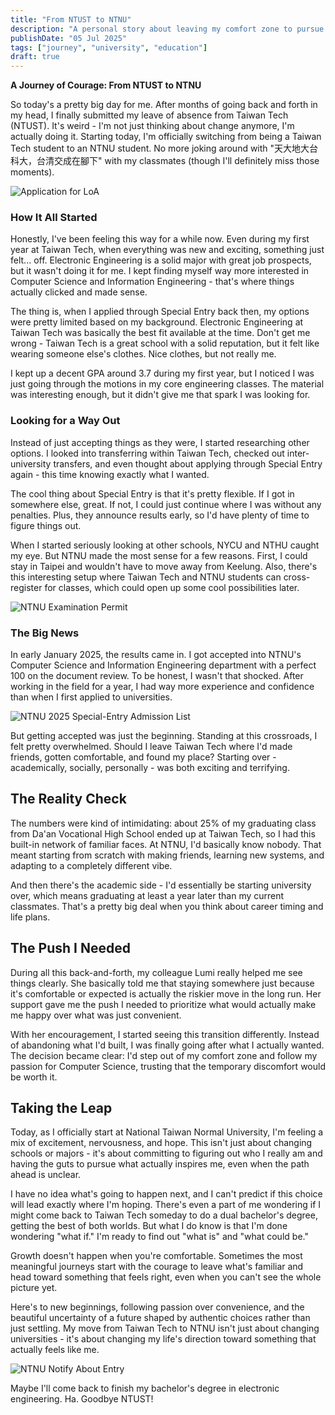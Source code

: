 ```yaml
---
title: "From NTUST to NTNU"
description: "A personal story about leaving my comfort zone to pursue my true passion for Computer Science, choosing authenticity over convenience."
publishDate: "05 Jul 2025"
tags: ["journey", "university", "education"]
draft: true
---
```


**A Journey of Courage: From NTUST to NTNU**

So today's a pretty big day for me. After months of going back and forth in my head, I finally submitted my leave of absence from Taiwan Tech (NTUST). It's weird - I'm not just thinking about change anymore, I'm actually doing it. Starting today, I'm officially switching from being a Taiwan Tech student to an NTNU student. No more joking around with "天大地大台科大，台清交成在腳下" with my classmates (though I'll definitely miss those moments).

![Application for LoA](/images/iShot_2025-07-06_17.54.00.png)

### How It All Started

Honestly, I've been feeling this way for a while now. Even during my first year at Taiwan Tech, when everything was new and exciting, something just felt... off. Electronic Engineering is a solid major with great job prospects, but it wasn't doing it for me. I kept finding myself way more interested in Computer Science and Information Engineering - that's where things actually clicked and made sense.

The thing is, when I applied through Special Entry back then, my options were pretty limited based on my background. Electronic Engineering at Taiwan Tech was basically the best fit available at the time. Don't get me wrong - Taiwan Tech is a great school with a solid reputation, but it felt like wearing someone else's clothes. Nice clothes, but not really me.

I kept up a decent GPA around 3.7 during my first year, but I noticed I was just going through the motions in my core engineering classes. The material was interesting enough, but it didn't give me that spark I was looking for.

### Looking for a Way Out

Instead of just accepting things as they were, I started researching other options. I looked into transferring within Taiwan Tech, checked out inter-university transfers, and even thought about applying through Special Entry again - this time knowing exactly what I wanted.

The cool thing about Special Entry is that it's pretty flexible. If I got in somewhere else, great. If not, I could just continue where I was without any penalties. Plus, they announce results early, so I'd have plenty of time to figure things out.

When I started seriously looking at other schools, NYCU and NTHU caught my eye. But NTNU made the most sense for a few reasons. First, I could stay in Taipei and wouldn't have to move away from Keelung. Also, there's this interesting setup where Taiwan Tech and NTNU students can cross-register for classes, which could open up some cool possibilities later.

![NTNU Examination Permit](/images/iShot_2025-07-06_18.45.47.png)

### The Big News

In early January 2025, the results came in. I got accepted into NTNU's Computer Science and Information Engineering department with a perfect 100 on the document review. To be honest, I wasn't that shocked. After working in the field for a year, I had way more experience and confidence than when I first applied to universities.

![NTNU 2025 Special-Entry Admission List](/images/iShot_2025-07-06_18.37.38.png)

But getting accepted was just the beginning. Standing at this crossroads, I felt pretty overwhelmed. Should I leave Taiwan Tech where I'd made friends, gotten comfortable, and found my place? Starting over - academically, socially, personally - was both exciting and terrifying.

## The Reality Check

The numbers were kind of intimidating: about 25% of my graduating class from Da'an Vocational High School ended up at Taiwan Tech, so I had this built-in network of familiar faces. At NTNU, I'd basically know nobody. That meant starting from scratch with making friends, learning new systems, and adapting to a completely different vibe.

And then there's the academic side - I'd essentially be starting university over, which means graduating at least a year later than my current classmates. That's a pretty big deal when you think about career timing and life plans.

## The Push I Needed

During all this back-and-forth, my colleague Lumi really helped me see things clearly. She basically told me that staying somewhere just because it's comfortable or expected is actually the riskier move in the long run. Her support gave me the push I needed to prioritize what would actually make me happy over what was just convenient.

With her encouragement, I started seeing this transition differently. Instead of abandoning what I'd built, I was finally going after what I actually wanted. The decision became clear: I'd step out of my comfort zone and follow my passion for Computer Science, trusting that the temporary discomfort would be worth it.

## Taking the Leap

Today, as I officially start at National Taiwan Normal University, I'm feeling a mix of excitement, nervousness, and hope. This isn't just about changing schools or majors - it's about committing to figuring out who I really am and having the guts to pursue what actually inspires me, even when the path ahead is unclear.

I have no idea what's going to happen next, and I can't predict if this choice will lead exactly where I'm hoping. There's even a part of me wondering if I might come back to Taiwan Tech someday to do a dual bachelor's degree, getting the best of both worlds. But what I do know is that I'm done wondering "what if." I'm ready to find out "what is" and "what could be."

Growth doesn't happen when you're comfortable. Sometimes the most meaningful journeys start with the courage to leave what's familiar and head toward something that feels right, even when you can't see the whole picture yet.

Here's to new beginnings, following passion over convenience, and the beautiful uncertainty of a future shaped by authentic choices rather than just settling. My move from Taiwan Tech to NTNU isn't just about changing universities - it's about changing my life's direction toward something that actually feels like me.

![NTNU Notify About Entry](/images/iShot_2025-07-06_18.50.34.png)

Maybe I'll come back to finish my bachelor's degree in electronic engineering. Ha. Goodbye NTUST!
